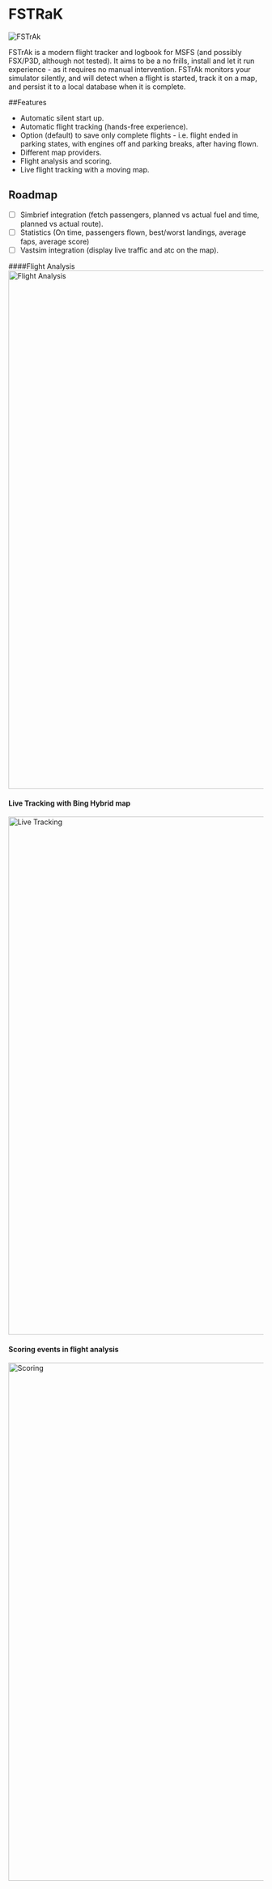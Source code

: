 
# FSTRaK

![FSTrAk](https://github.com/o4oren/FSTRaK/assets/23486326/024542ad-ca3d-4e81-9fe8-7dec53ea6ab1)

FSTrAk is a modern flight tracker and logbook for MSFS (and possibly FSX/P3D, although not tested).
It aims to be a no frills, install and let it run experience - as it requires no manual intervention.
FSTrAk monitors your simulator silently, and will detect when a flight is started, track it on a map, and persist it to a local database when it is complete.

##Features
* Automatic silent start up.
* Automatic flight tracking (hands-free experience).
* Option (default) to save only complete flights - i.e. flight ended in parking states, with engines off and parking breaks, after having flown.
* Different map providers.
* Flight analysis and scoring.
* Live flight tracking with a moving map.

## Roadmap
- [ ] Simbrief integration (fetch passengers, planned vs actual fuel and time, planned vs actual route).
- [ ] Statistics (On time, passengers flown, best/worst landings, average faps, average score)
- [ ] Vastsim integration (display live traffic and atc on the map).

####Flight Analysis
<img width="1024" alt="Flight Analysis" src="https://github.com/o4oren/FSTRaK/assets/23486326/e6047bcc-df6a-4235-ac85-da6de6de8cd5">

#### Live Tracking with Bing Hybrid map
<img width="1024" alt="Live Tracking" src="https://github.com/o4oren/FSTRaK/assets/23486326/e07f130f-0432-4da7-a657-36d95a61b9fb">

#### Scoring events in flight analysis
<img width="1024" alt="Scoring" src="https://github.com/o4oren/FSTRaK/assets/23486326/d2b9b210-a637-4a31-a872-b391323f85fe">
